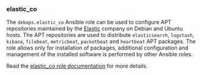 ### elastic_co

The `debops.elastic_co` Ansible role can be used to configure APT
repositories maintained by the [Elastic](https://www.elastic.co/about)
company on Debian and Ubuntu hosts. The APT repositories are used to
distribute `elasticsearch`, `logstash`, `kibana`, `filebeat`,
`metricbeat`, `packetbeat` and `heartbeat` APT packages. The role allows
only for installation of packages, additional configuration and
management of the installed software is performed by other Ansible
roles.

Read the [elastic_co role documentation](https://docs.debops.org/en/master/ansible/roles/elastic_co/) for more details.
